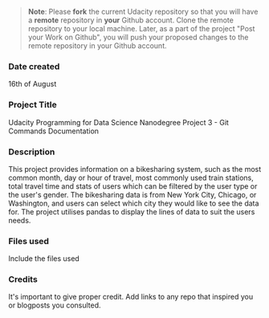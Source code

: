 >**Note**: Please **fork** the current Udacity repository so that you will have a **remote** repository in **your** Github account. Clone the remote repository to your local machine. Later, as a part of the project "Post your Work on Github", you will push your proposed changes to the remote repository in your Github account.

### Date created
16th of August

### Project Title
Udacity Programming for Data Science Nanodegree Project 3 - Git Commands Documentation

### Description
This project provides information on a bikesharing system, such as the most common month, day or hour of travel, most commonly used train stations, total travel time and stats of users which can be filtered by the user type or the user's gender. The bikesharing data is from New York City, Chicago, or Washington, and users can select which city they would like to see the data for. The project utilises pandas to display the lines of data to suit the users needs.

### Files used
Include the files used

### Credits
It's important to give proper credit. Add links to any repo that inspired you or blogposts you consulted.

